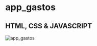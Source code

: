 # app_gastos

## HTML, CSS & JAVASCRIPT

![app_gastos](https://github.com/haml262/app_gastos/assets/137370501/a42467ab-0646-4d70-bcec-813bccb98b75)
